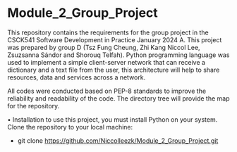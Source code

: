 # Module_2_Group_Project

This repository contains the requirements for the group project in the CSCK541 Software Development in Practice January 2024 A.
This project was prepared by group D (Tsz Fung Cheung, Zhi Kang Niccol Lee, Zsuzsanna Sándor and Shorouq Telfah). Python programming language was used to implement a simple client-server network that can receive a dictionary and a text file from the user, this architecture will help to share resources, data and services across a network. 

 All codes were conducted based on PEP-8 standards to improve the reliability and readability of the code. 
 The directory tree will provide the map for the repository.
 
•	Installation to use this project, you must install Python on your system. Clone the repository to your local machine:
-	git clone https://github.com/Niccolleezk/Module_2_Group_Project.git
